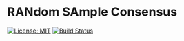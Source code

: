 # RANdom SAmple Consensus #

[![License: MIT](https://img.shields.io/badge/License-MIT-yellow.svg)](https://opensource.org/licenses/MIT)
[![Build Status](https://travis-ci.org/charlybigoud/ransac.svg?branch=master)](https://travis-ci.org/charlybigoud/ransac)

